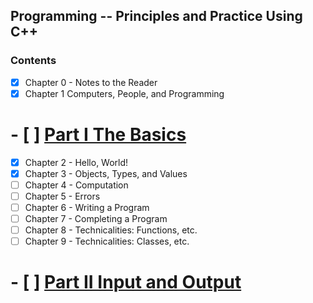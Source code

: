 ## Programming -- Principles and Practice Using C++


### Contents

- [x] Chapter 0 - Notes to the Reader
- [x] Chapter 1 Computers, People, and Programming 

# - [ ] [Part I The Basics](part1)
- [x] Chapter 2 - Hello, World! 
- [x] Chapter 3 - Objects, Types, and Values 
- [ ] Chapter 4 - Computation 
- [ ] Chapter 5 - Errors 
- [ ] Chapter 6 - Writing a Program 
- [ ] Chapter 7 - Completing a Program 
- [ ] Chapter 8 - Technicalities: Functions, etc.
- [ ] Chapter 9 - Technicalities: Classes, etc.

# - [ ] [Part II Input and Output](part2)